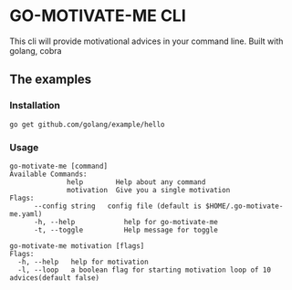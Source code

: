 # GO-MOTIVATE-ME CLI

This cli will provide motivational advices in your command line. Built with
golang, cobra

## The examples

### Installation

    go get github.com/golang/example/hello

### Usage

    go-motivate-me [command]
    Available Commands:
    			  help        Help about any command
    			  motivation  Give you a single motivation
    Flags:
          --config string   config file (default is $HOME/.go-motivate-me.yaml)
    	  -h, --help            help for go-motivate-me
    	  -t, --toggle          Help message for toggle

    go-motivate-me motivation [flags]
    Flags:
      -h, --help   help for motivation
      -l, --loop   a boolean flag for starting motivation loop of 10 advices(default false)
